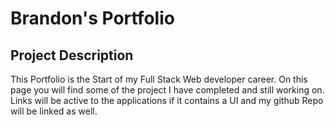 # **Brandon's Portfolio**

## **Project Description**

This Portfolio is the Start of my Full Stack Web developer career. On this page you will find some of the project I have completed and still working on. Links will be active to the applications if it contains a UI and my github Repo will be linked as well.

